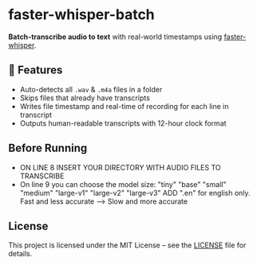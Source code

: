 # faster-whisper-batch

**Batch-transcribe audio to text** with real-world timestamps using [faster-whisper](https://github.com/guillaumekln/faster-whisper).

## 🔧 Features
- Auto-detects all `.wav` & `.m4a` files in a folder
- Skips files that already have transcripts
- Writes file timestamp and real-time of recording for each line in transcript 
- Outputs human-readable transcripts with 12-hour clock format

## Before Running
- ON LINE 8 INSERT YOUR DIRECTORY WITH AUDIO FILES TO TRANSCRIBE 
- On line 9 you can choose the model size: "tiny" "base" "small" "medium" "large-v1" "large-v2" "large-v3" ADD ".en" for english only. Fast and less accurate --> Slow and more accurate 


## License

This project is licensed under the MIT License – see the [LICENSE](LICENSE) file for details.
